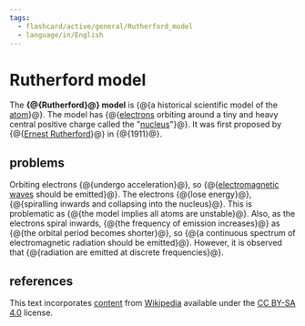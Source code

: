 ```yaml
---
tags:
  - flashcard/active/general/Rutherford_model
  - language/in/English
---
```


# Rutherford model

The __{@{Rutherford}@} model__ is {@{a historical scientific model of the [atom](atom.md)}@}. The model has {@{[electrons](electron.md) orbiting around a tiny and heavy central positive charge called the "[nucleus](nucleus.md)"}@}. It was first proposed by {@{[Ernest Rutherford](Ernest%20Rutherford.md)}@} in {@{1911}@}. <!--SR:!2027-07-15,1305,350!2026-01-20,877,335!2026-07-25,775,235!2026-12-19,1096,315!2027-04-29,1022,270-->

## problems

Orbiting electrons {@{undergo acceleration}@}, so {@{[electromagnetic waves](electromagnetic%20radiation.md) should be emitted}@}. The electrons {@{lose energy}@}, {@{spiralling inwards and collapsing into the nucleus}@}. This is problematic as {@{the model implies all atoms are unstable}@}. Also, as the electrons spiral inwards, {@{the frequency of emission increases}@} as {@{the orbital period becomes shorter}@}, so {@{a continuous spectrum of electromagnetic radiation should be emitted}@}. However, it is observed that {@{radiation are emitted at discrete frequencies}@}. <!--SR:!2027-03-16,1049,290!2026-09-01,964,290!2026-07-20,1018,330!2026-02-07,813,290!2026-10-13,907,290!2025-08-24,629,255!2026-07-18,926,290!2026-02-11,742,275!2024-12-02,452,255-->

## references

This text incorporates [content](https://en.wikipedia.org/wiki/Rutherford_model) from [Wikipedia](Wikipedia.md) available under the [CC BY-SA 4.0](https://creativecommons.org/licenses/by-sa/4.0/) license.
